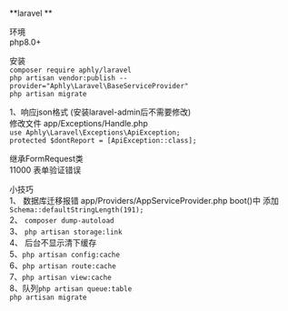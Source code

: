 **laravel **<br>

环境<br>
php8.0+<br>

安装<br>
`composer require aphly/laravel` <br>
`php artisan vendor:publish --provider="Aphly\Laravel\BaseServiceProvider"` <br>
`php artisan migrate` <br>

1、响应json格式 (安装laravel-admin后不需要修改)<br>
修改文件 app/Exceptions/Handle.php <br>
`use Aphly\Laravel\Exceptions\ApiException;`<br>
`protected $dontReport = [ApiException::class];`

继承FormRequest类<br>
11000 表单验证错误


小技巧<br>
1、 数据库迁移报错 app/Providers/AppServiceProvider.php boot()中 添加 `Schema::defaultStringLength(191);`<br>
2、 `composer dump-autoload`<br>
3、 `php artisan storage:link`<br>
4、 后台不显示清下缓存<br>
5、`php artisan config:cache`<br>
6、`php artisan route:cache`<br>
7、`php artisan view:cache`<br>
8、队列`php artisan queue:table`<br>
`php artisan migrate`